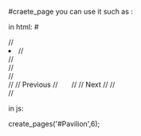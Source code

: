 #craete_page
you can use it such as :

in html:
#<div id="Pavilion">
//            <li>
//                <div class="news ">
//                </div>
//            </li>
//            <div class="page_btn clear">
//                <span class="page_box">
//                    <a class="prev sx">Previous</a>
//                    <ul class="page" style="display:inline;">
//                    </ul>
//                    <a class="next sx">Next</a>
//                </span>
//            </div>
//</div>

in js:
<script src='./create_pages.js'></script>
create_pages('#Pavilion',6);
